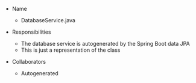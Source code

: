 * Name
    * DatabaseService.java

* Responsibilities
    * The database service is autogenerated by the Spring Boot data JPA
    * This is just a representation of the class

* Collaborators
    * Autogenerated